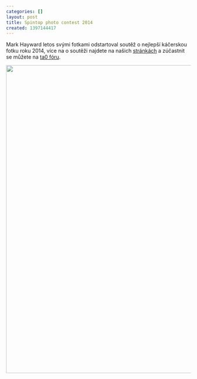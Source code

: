 ```yaml
---
categories: []
layout: post
title: Spintop photo contest 2014
created: 1397144417
---
```

<p>Mark Hayward letos svými fotkami odstartoval soutěž o nejlepší káčerskou fotku roku 2014, více na o soutěži najdete na našich <a href="http://spintop.cz/content/photo-contest">stránkách</a> a zúčastnit se můžete na <a href="http://www.ta0.com/forum/index.php?topic=3299.0">ta0 fóru</a>.</p>

<p><img alt="" height="840" src="http://markhayward.net/html/images/promopix/mark11.jpg" width="560" /></p>
